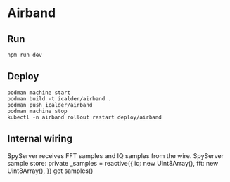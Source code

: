 # Airband

## Run
```
npm run dev
```

## Deploy

```
podman machine start
podman build -t icalder/airband .
podman push icalder/airband
podman machine stop
kubectl -n airband rollout restart deploy/airband
```

## Internal wiring
SpyServer receives FFT samples and IQ samples from the wire.
SpyServer sample store:
  private _samples = reactive({
    iq: new Uint8Array(),
    fft: new Uint8Array(),
  })
  get samples()